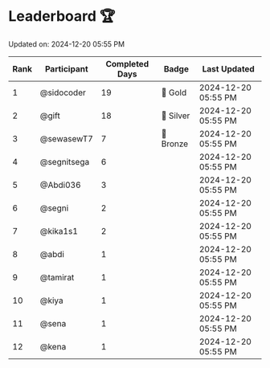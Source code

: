 # Leaderboard 🏆

Updated on: 2024-12-20 05:55 PM

| Rank | Participant       | Completed Days | Badge      | Last Updated         |
|------|-------------------|----------------|------------|----------------------|
| 1    | @sidocoder        | 19             | 🏅 Gold     | 2024-12-20 05:55 PM |
| 2    | @gift             | 18             | 🥈 Silver   | 2024-12-20 05:55 PM |
| 3    | @sewasewT7        | 7              | 🥉 Bronze   | 2024-12-20 05:55 PM |
| 4    | @segnitsega       | 6              |            | 2024-12-20 05:55 PM |
| 5    | @Abdi036          | 3              |            | 2024-12-20 05:55 PM |
| 6    | @segni            | 2              |            | 2024-12-20 05:55 PM |
| 7    | @kika1s1          | 2              |            | 2024-12-20 05:55 PM |
| 8    | @abdi             | 1              |            | 2024-12-20 05:55 PM |
| 9    | @tamirat          | 1              |            | 2024-12-20 05:55 PM |
| 10   | @kiya             | 1              |            | 2024-12-20 05:55 PM |
| 11   | @sena             | 1              |            | 2024-12-20 05:55 PM |
| 12   | @kena             | 1              |            | 2024-12-20 05:55 PM |
